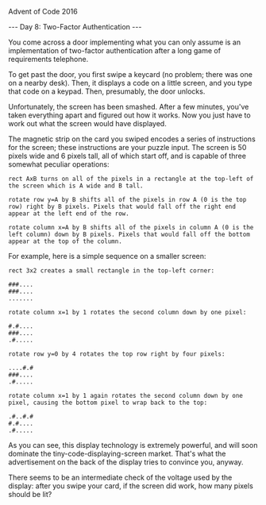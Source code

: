 
Advent of Code 2016

--- Day 8: Two-Factor Authentication ---

You come across a door implementing what you can only assume is an implementation of two-factor authentication after a long game of requirements telephone.

To get past the door, you first swipe a keycard (no problem; there was one on a nearby desk). Then, it displays a code on a little screen, and you type that code on a keypad. Then, presumably, the door unlocks.

Unfortunately, the screen has been smashed. After a few minutes, you've taken everything apart and figured out how it works. Now you just have to work out what the screen would have displayed.

The magnetic strip on the card you swiped encodes a series of instructions for the screen; these instructions are your puzzle input. The screen is 50 pixels wide and 6 pixels tall, all of which start off, and is capable of three somewhat peculiar operations:

    rect AxB turns on all of the pixels in a rectangle at the top-left of the screen which is A wide and B tall.

    rotate row y=A by B shifts all of the pixels in row A (0 is the top row) right by B pixels. Pixels that would fall off the right end appear at the left end of the row.
    
    rotate column x=A by B shifts all of the pixels in column A (0 is the left column) down by B pixels. Pixels that would fall off the bottom appear at the top of the column.

For example, here is a simple sequence on a smaller screen:

    rect 3x2 creates a small rectangle in the top-left corner:

    ###....
    ###....
    .......

    rotate column x=1 by 1 rotates the second column down by one pixel:

    #.#....
    ###....
    .#.....

    rotate row y=0 by 4 rotates the top row right by four pixels:

    ....#.#
    ###....
    .#.....

    rotate column x=1 by 1 again rotates the second column down by one pixel, causing the bottom pixel to wrap back to the top:

    .#..#.#
    #.#....
    .#.....

As you can see, this display technology is extremely powerful, and will soon dominate the tiny-code-displaying-screen market. That's what the advertisement on the back of the display tries to convince you, anyway.

There seems to be an intermediate check of the voltage used by the display: after you swipe your card, if the screen did work, how many pixels should be lit?